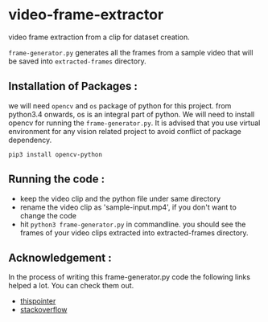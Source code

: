 # video-frame-extractor
video frame extraction from a clip for dataset creation.

```frame-generator.py``` generates all the frames from a sample video that will be saved into ```extracted-frames``` directory.

## Installation of Packages :

we will need ```opencv``` and ```os``` package of python for this project. from python3.4 onwards, os is an integral part of python. We will need to install opencv for running the ```frame-generator.py```. It is advised that you use virtual environment for any vision related project to avoid conflict of package dependency.

```commandline
pip3 install opencv-python
```
## Running the code :
- keep the video clip and the python file under same directory
- rename the video clip as 'sample-input.mp4', if you don't want to change the code
- hit ```python3 frame-generator.py``` in commandline. you should see the frames of your video clips extracted into extracted-frames directory.

## Acknowledgement :
In the process of writing this frame-generator.py code the following links helped a lot. You can check them out.
- [thispointer](https://thispointer.com/how-to-create-a-directory-in-python/)
- [stackoverflow](https://stackoverflow.com/questions/33311153/python-extracting-and-saving-video-frames)